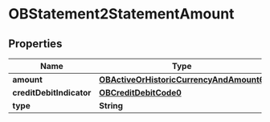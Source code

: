 
# OBStatement2StatementAmount

## Properties
Name | Type | Description | Notes
------------ | ------------- | ------------- | -------------
**amount** | [**OBActiveOrHistoricCurrencyAndAmount6**](OBActiveOrHistoricCurrencyAndAmount6.md) |  | 
**creditDebitIndicator** | [**OBCreditDebitCode0**](OBCreditDebitCode0.md) |  | 
**type** | **String** |  | 



